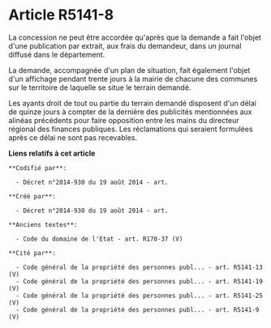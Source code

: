 # Article R5141-8

La concession ne peut être accordée qu'après que la demande a fait l'objet d'une publication par extrait, aux frais du
demandeur, dans un journal diffusé dans le département.

La demande, accompagnée d'un plan de situation, fait également l'objet d'un affichage pendant trente jours à la mairie de
chacune des communes sur le territoire de laquelle se situe le terrain demandé.

Les ayants droit de tout ou partie du terrain demandé disposent d'un délai de quinze jours à compter de la dernière des
publicités mentionnées aux alinéas précédents pour faire opposition entre les mains du directeur régional des finances
publiques. Les réclamations qui seraient formulées après ce délai ne sont pas recevables.

**Liens relatifs à cet article**

	**Codifié par**:

	  - Décret n°2014-930 du 19 août 2014 - art.

	**Créé par**:

	  - Décret n°2014-930 du 19 août 2014 - art.

	**Anciens textes**:

	  - Code du domaine de l'Etat - art. R170-37 (V)

	**Cité par**:

	  - Code général de la propriété des personnes publ... - art. R5141-13 (V)
	  - Code général de la propriété des personnes publ... - art. R5141-19 (V)
	  - Code général de la propriété des personnes publ... - art. R5141-25 (V)
	  - Code général de la propriété des personnes publ... - art. R5141-9 (V)

